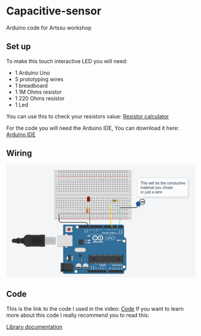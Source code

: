 # Capacitive-sensor
Arduino code for Artssu workshop

## Set up 

To make this touch interactive LED you will need: 
- 1 Arduino Uno 
- 5 prototyping wires 
- 1 breadboard 
- 1 1M Ohms resistor
- 1 220 Ohms resistor
- 1 Led 

You can use this to check your resistors value: 
[Resistor calculator](https://www.calculator.net/resistor-calculator.html)

For the code you will need the Arduino IDE, You can download it here: 
[Arduino IDE](https://www.arduino.cc/en/software)

## Wiring 

![Image of the circuit](Circuit.png)

## Code 
This is the link to the code I used in the video:
[Code](Capsensor.ino)
If you want to learn more about this code I really recommend you to read this:

[Library documentation](https://playground.arduino.cc/Main/CapacitiveSensor/)
